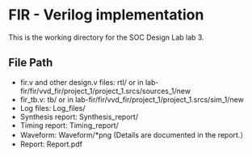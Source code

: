 # FIR - Verilog implementation
This is the working directory for the SOC Design Lab lab 3.
## File Path
* fir.v and other design.v files: rtl/ or in lab-fir/fir/vvd_fir/project_1/project_1.srcs/sources_1/new
* fir_tb.v: tb/ or in lab-fir/fir/vvd_fir/project_1/project_1.srcs/sim_1/new
* Log files: Log_files/
* Synthesis report: Synthesis_report/
* Timing report: Timing_report/
* Waveform: Waveform/*png (Details are documented in the report.）
* Report: Report.pdf